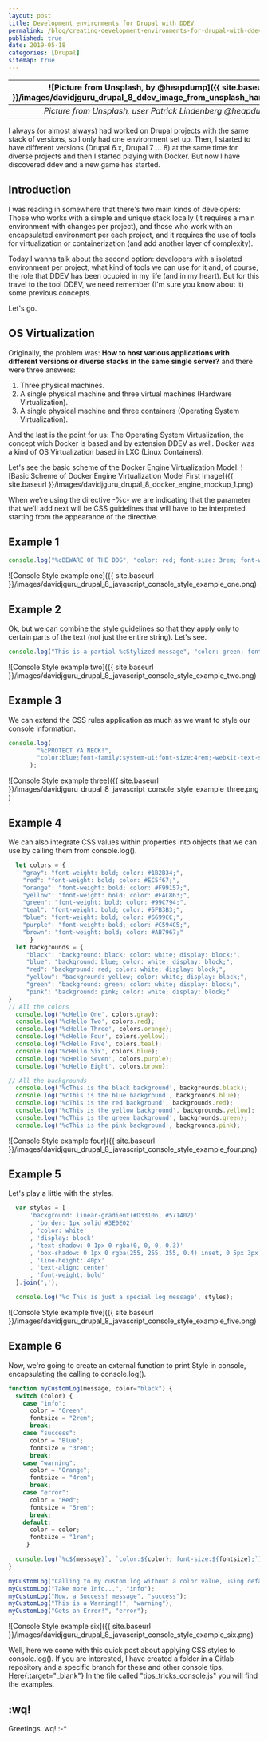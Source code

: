 ```yaml
---
layout: post
title: Development environments for Drupal with DDEV
permalink: /blog/creating-development-environments-for-drupal-with-ddev
published: true
date: 2019-05-18
categories: [Drupal]
sitemap: true
---
```

| ![Picture from Unsplash, by @heapdump]({{ site.baseurl }}/images/davidjguru_drupal_8_ddev_image_from_unsplash_harddrive.jpg) |
|:--:|
| *Picture from Unsplash, user Patrick Lindenberg @heapdump* |


I always (or almost always) had worked on Drupal projects with the same stack of versions, so I only had one environment set up. Then, I started to have different versions (Drupal 6.x, Drupal 7 ... 8) at the same time for diverse projects and then I started playing with Docker. But now I have discovered ddev and a new game has started.

<!--more-->

## Introduction
I was reading in somewhere that there's two main kinds of developers: Those who works with a simple and unique stack locally (It requires a main environment with changes per project), and those who work with an encapsulated environment per each project, and it requires the use of tools for virtualization or containerization (and add another layer of complexity). 

Today I wanna talk about the second option: developers with a isolated environment per project, what kind of tools we can use for it and, of course, the role that DDEV has been ocupied in my life (and in my heart). 
But for this travel to the tool DDEV, we need remember (I'm sure you know about it) some previous concepts. 

Let's go.    

## OS Virtualization 
Originally, the problem was: **How to host various applications with different versions or diverse stacks in the same single server?** and there were three answers: 

1. Three physical machines.
1. A single physical machine and three virtual machines (Hardware Virtualization).
1. A single physical machine and three containers (Operating System Virtualization). 

And the last is the point for us: The Operating System Virtualization, the concept wich Docker is based and by extension DDEV as well. Docker was a kind of OS Virtualization based in LXC (Linux Containers). 
 
Let's see the basic scheme of the Docker Engine Virtualization Model: 
![Basic Scheme of Docker Engine Virtualization Model First Image]({{ site.baseurl }}/images/davidjguru_drupal_8_docker_engine_mockup_1.png)

When we're using the directive -%c- we are indicating that the parameter that we'll add next will be CSS guidelines that will have to be interpreted starting from the appearance of the directive.

## Example 1
```javascript      
console.log("%cBEWARE OF THE DOG", "color: red; font-size: 3rem; font-weight:bold;");
```
![Console Style example one]({{ site.baseurl }}/images/davidjguru_drupal_8_javascript_console_style_example_one.png)


## Example 2
Ok, but we can combine the style guidelines so that they apply only to certain parts of the text (not just the entire string). Let's see.

```javascript
console.log("This is a partial %cStylized message", "color: green; font-style: italic; font-size: 4rem; background-color: yellow; padding: 2px");
```
![Console Style example two]({{ site.baseurl }}/images/davidjguru_drupal_8_javascript_console_style_example_two.png)

## Example 3
We can extend the CSS rules application as much as we want to style our console information.

```javascript
console.log(
        "%cPROTECT YA NECK!",
        "color:blue;font-family:system-ui;font-size:4rem;-webkit-text-stroke: 4px black;font-weight:bold"
      );

```
![Console Style example three]({{ site.baseurl }}/images/davidjguru_drupal_8_javascript_console_style_example_three.png)

## Example 4
We can also integrate CSS values within properties into objects that we can use by calling them from console.log().

```javascript
  let colors = {
    "gray": "font-weight: bold; color: #1B2B34;",
    "red": "font-weight: bold; color: #EC5f67;",
    "orange": "font-weight: bold; color: #F99157;",
    "yellow": "font-weight: bold; color: #FAC863;",
    "green": "font-weight: bold; color: #99C794;",
    "teal": "font-weight: bold; color: #5FB3B3;",
    "blue": "font-weight: bold; color: #6699CC;",
    "purple": "font-weight: bold; color: #C594C5;",
    "brown": "font-weight: bold; color: #AB7967;"
      }
  let backgrounds = {
     "black": "background: black; color: white; display: block;",
     "blue": "background: blue; color: white; display: block;",
     "red": "background: red; color: white; display: block;",
     "yellow": "background: yellow; color: white; display: block;",
     "green": "background: green; color: white; display: block;",
     "pink": "background: pink; color: white; display: block;"
}
// All the colors
  console.log('%cHello One', colors.gray);
  console.log('%cHello Two', colors.red);
  console.log('%cHello Three', colors.orange);
  console.log('%cHello Four', colors.yellow);
  console.log('%cHello Five', colors.teal);
  console.log('%cHello Six', colors.blue);
  console.log('%cHello Seven', colors.purple);
  console.log('%cHello Eight', colors.brown);

// All the backgrounds
  console.log('%cThis is the black background', backgrounds.black);
  console.log('%cThis is the blue background', backgrounds.blue);
  console.log('%cThis is the red background', backgrounds.red);
  console.log('%cThis is the yellow background', backgrounds.yellow);
  console.log('%cThis is the green background', backgrounds.green);
  console.log('%cThis is the pink background', backgrounds.pink);
```
![Console Style example four]({{ site.baseurl }}/images/davidjguru_drupal_8_javascript_console_style_example_four.png)


## Example 5
Let's play a little with the styles.

```javascript
  var styles = [
      'background: linear-gradient(#D33106, #571402)'
      , 'border: 1px solid #3E0E02'
      , 'color: white'
      , 'display: block'
      , 'text-shadow: 0 1px 0 rgba(0, 0, 0, 0.3)'
      , 'box-shadow: 0 1px 0 rgba(255, 255, 255, 0.4) inset, 0 5px 3px -5px rgba(0, 0, 0, 0.5), 0 -13px 5px -10px rgba(255, 255, 255, 0.4) inset'
      , 'line-height: 40px'
      , 'text-align: center'
      , 'font-weight: bold'
  ].join(';');

  console.log('%c This is just a special log message', styles);
```

![Console Style example five]({{ site.baseurl }}/images/davidjguru_drupal_8_javascript_console_style_example_five.png)


## Example 6
Now, we're going to create an external function to print Style in console, encapsulating the calling to console.log().

```javascript
function myCustomLog(message, color="black") {
  switch (color) {
    case "info":
      color = "Green";
      fontsize = "2rem";
      break;
    case "success":
      color = "Blue";
      fontsize = "3rem";
      break;
    case "warning":
      color = "Orange";
      fontsize = "4rem";
      break;
    case "error":
      color = "Red";
      fontsize = "5rem";
      break;
    default:
      color = color;
      fontsize = "1rem";
     }

  console.log(`%c${message}`, `color:${color}; font-size:${fontsize};`);
}

myCustomLog("Calling to my custom log without a color value, using default");
myCustomLog("Take more Info...", "info");
myCustomLog("Now, a Success! message", "success");
myCustomLog("This is a Warning!!", "warning");
myCustomLog("Gets an Error!", "error");
```
![Console Style example six]({{ site.baseurl }}/images/davidjguru_drupal_8_javascript_console_style_example_six.png)

Well, here we come with this quick post about applying CSS styles to console.log(). If you are interested, I have created a folder in a Gitlab repository and a specific branch for these and other console tips.
 [Here](https://gitlab.com/davidjguru/master-javascript/tree/js_Tips_and_Tricks_for_Console/js_Tips_and_Tricks_for_Console_Folder){:target="_blank"}
 In the file called "tips_tricks_console.js" you will find the examples.

## :wq!

Greetings. wq!    :-*
